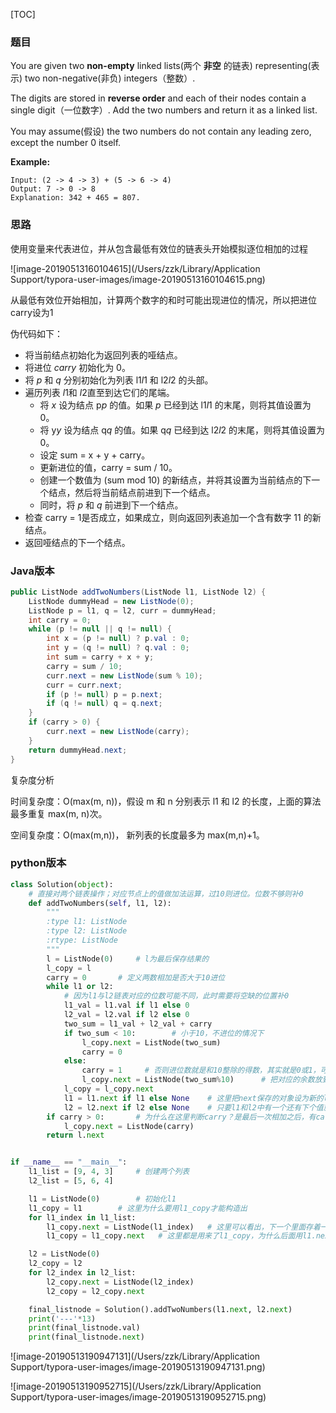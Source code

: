 [TOC]

### 题目

You are given two **non-empty** linked lists(两个 **非空** 的链表) representing(表示) two non-negative(非负) integers（整数）.

 The digits are stored in **reverse order** and each of their nodes contain a single digit（一位数字）. Add the two numbers and return it as a linked list.

You may assume(假设) the two numbers do not contain any leading zero, except the number 0 itself.

**Example:**

```
Input: (2 -> 4 -> 3) + (5 -> 6 -> 4)
Output: 7 -> 0 -> 8
Explanation: 342 + 465 = 807.
```

### 思路

使用变量来代表进位，并从包含最低有效位的链表头开始模拟逐位相加的过程

![image-20190513160104615](/Users/zzk/Library/Application Support/typora-user-images/image-20190513160104615.png)

从最低有效位开始相加，计算两个数字的和时可能出现进位的情况，所以把进位carry设为1

伪代码如下：

- 将当前结点初始化为返回列表的哑结点。
- 将进位 *carry* 初始化为 0。
- 将 *p* 和 *q* 分别初始化为列表 l1*l*1 和 l2*l*2 的头部。
- 遍历列表 *l*1和 *l*2直至到达它们的尾端。
  - 将 *x* 设为结点 p*p* 的值。如果 *p* 已经到达 l1*l*1 的末尾，则将其值设置为 0。
  - 将 y*y* 设为结点 q*q* 的值。如果 q*q* 已经到达 l2*l*2 的末尾，则将其值设置为 0。
  - 设定 sum = x + y + carry。
  - 更新进位的值，carry = sum / 10。
  - 创建一个数值为 (sum mod 10) 的新结点，并将其设置为当前结点的下一个结点，然后将当前结点前进到下一个结点。
  - 同时，将 *p* 和 *q* 前进到下一个结点。
- 检查 carry = 1是否成立，如果成立，则向返回列表追加一个含有数字 11 的新结点。
- 返回哑结点的下一个结点。



### Java版本

```java
public ListNode addTwoNumbers(ListNode l1, ListNode l2) {
    ListNode dummyHead = new ListNode(0);
    ListNode p = l1, q = l2, curr = dummyHead;
    int carry = 0;
    while (p != null || q != null) {
        int x = (p != null) ? p.val : 0;
        int y = (q != null) ? q.val : 0;
        int sum = carry + x + y;
        carry = sum / 10;
        curr.next = new ListNode(sum % 10);
        curr = curr.next;
        if (p != null) p = p.next;
        if (q != null) q = q.next;
    }
    if (carry > 0) {
        curr.next = new ListNode(carry);
    }
    return dummyHead.next;
}
```

复杂度分析

时间复杂度：O(max(m, n))，假设 m 和 n 分别表示 l1 和 l2 的长度，上面的算法最多重复 max(m, n)次。

空间复杂度：O(max(m,n))， 新列表的长度最多为 max(m,n)+1。

### python版本

```python
class Solution(object):
    # 直接对两个链表操作；对应节点上的值做加法运算，过10则进位。位数不够则补0
    def addTwoNumbers(self, l1, l2):
        """
        :type l1: ListNode
        :type l2: ListNode
        :rtype: ListNode
        """
        l = ListNode(0)     # l为最后保存结果的
        l_copy = l
        carry = 0       # 定义两数相加是否大于10进位
        while l1 or l2:
            # 因为l1与l2链表对应的位数可能不同，此时需要将空缺的位置补0
            l1_val = l1.val if l1 else 0
            l2_val = l2.val if l2 else 0
            two_sum = l1_val + l2_val + carry
            if two_sum < 10:        # 小于10，不进位的情况下
                l_copy.next = ListNode(two_sum)
                carry = 0
            else:
                carry = 1     # 否则进位数就是和10整除的得数，其实就是0或1，可以直接1
                l_copy.next = ListNode(two_sum%10)      # 把对应的余数放到 ListNode
            l_copy = l_copy.next
            l1 = l1.next if l1 else None    # 这里把next保存的对象设为新的l1和l2
            l2 = l2.next if l2 else None    # 只要l1和l2中有一个还有下个值就要继续while循环
        if carry > 0:       # 为什么在这里判断carry？是最后一次相加之后，有carry的话就要进位
            l_copy.next = ListNode(carry)
        return l.next


if __name__ == "__main__":
    l1_list = [9, 4, 3]     # 创建两个列表
    l2_list = [5, 6, 4]

    l1 = ListNode(0)        # 初始化l1
    l1_copy = l1        # 这里为什么要用l1_copy才能构造出
    for l1_index in l1_list:
        l1_copy.next = ListNode(l1_index)   # 这里可以看出，下一个里面存着一个ListNode对象，在下一次循环给它赋值
        l1_copy = l1_copy.next   # 这里都是用来了l1_copy，为什么后面用l1.next,因为l1和l1_copy都指向同一个对象

    l2 = ListNode(0)
    l2_copy = l2
    for l2_index in l2_list:
        l2_copy.next = ListNode(l2_index)
        l2_copy = l2_copy.next

    final_listnode = Solution().addTwoNumbers(l1.next, l2.next)
    print('---'*13)
    print(final_listnode.val)
    print(final_listnode.next)
```



![image-20190513190947131](/Users/zzk/Library/Application Support/typora-user-images/image-20190513190947131.png)



![image-20190513190952715](/Users/zzk/Library/Application Support/typora-user-images/image-20190513190952715.png)

